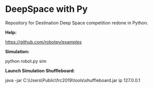 DeepSpace with Py
============================

Repository for Destination Deep Space competition redone in Python.

**Help:**

https://github.com/robotpy/examples

**Simulation:**

python robot.py sim

**Launch Simulation Shuffleboard:**

java -jar C:\Users\Public\frc2019\tools\shuffleboard.jar ip 127.0.0.1
